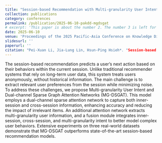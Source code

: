 ```yaml
---
title: "Session-based Recommendation with Multi-granularity User Intent and Dual-channel Sparse Graph Attention Networks"
collection: publications
category: conferences
permalink: /publication/2025-06-10-pakdd-mgdsgat
# excerpt: 'This paper is about the number 2. The number 3 is left for future work.'
date: 2025-06-10
venue: 'Proceedings of the 2025 Pacific-Asia Conference on Knowledge Discovery and Data Mining, 2025'
slidesurl: ''
paperurl: ''
citation: "Pei-Xuan Li, Jia-Lung Lin, Hsun-Ping Hsieh*. "Session-based Recommendation with Multi-granularity User Intent and Dual-channel Sparse Graph Attention Networks," in Proceedings of the 2025 Pacific-Asia Conference on Knowledge Discovery and Data Mining, 2025 (PAKDD’25)"
---
```


The session-based recommendation predicts a user’s next action based on their behaviors within the current session. Unlike traditional recommender systems that rely on long-term user data, this system treats users anonymously, without historical information. The main challenge is to extract relevant user preferences from the session while minimizing noise. To address these challenges, we propose Multi-granularity User Intent and Dual-channel Sparse Graph Attention Networks (MG-DSGAT). This model employs a dual-channel sparse attention network to capture both inner-session and cross-session information, enhancing accuracy and reducing the impact of irrelevant items. An additional attention network extracts multi-granularity user information, and a fusion module integrates inner-session, cross-session, and multi-granularity intent to better model complex user behaviors. Extensive experiments on three real-world datasets demonstrate that MG-DSGAT outperforms state-of-the-art session-based recommendation models.